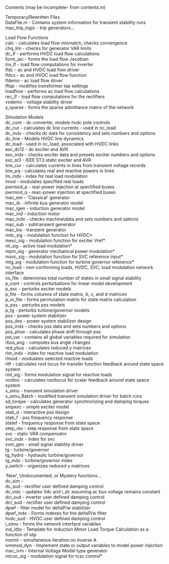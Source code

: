 Contents (may be incomplete- from contents.m)

Temporary/Rewritten Files  
DataFile.m - Contains system information for transient stability runs   
mac_trip_logic - trip generators...   


Load Flow Functions  
calc - calculates load flow mismatch, checks convergence  
chq_lim - checks for generator VAR limits  
dc_lf - performs HVDC load flow calculations  
form_jac - forms the load flow Jacobian  
inv_lf - load flow computations for inverter  
lfdc - ac and HVDC load flow driver  
lfdcs - ac and HVDC load flow function  
lfdemo - ac load flow driver  
lftap - modifies transformer tap settings  
loadflow - performs ac load flow calculations  
rec_lf - load flow computations for the rectifiers  
vsdemo - voltage stability driver  
y_sparse - forms the sparse admittance matrix of the network  

Simulation Models  
dc_cont - dc converter, models hvdc pole controls  
dc_cur - calculates dc line currents - used in nc_load  
dc_indx - checks dc data for consistency and sets numbers and options  
dc_line - Models HVDC line dynamics  
dc_load - used in nc_load, associated with HVDC links  
exc_dc12 - dc exciter and AVR  
exc_indx - checks exciter data and presets exciter numbers and options  
exc_st3 - IEEE ST3 static exciter and AVR  
line_cur - calculates currents in lines from transient voltage records  
line_pq - calculates real and reactive powers in lines  
lm_indx - index for real load modulation  
lmod - modulates specified real loads  
pwrmod_p - real-power injection at spectified buses  
pwrmod_q - reac-power injection at spectified buses  
mac_em - 'Classical' generator   
mac_ib - infinite bus generator model  
mac_igen - induction generator model  
mac_ind - induction motor  
mac_indx - checks machine\data and sets numbers and options  
mac_sub - subtransient generator  
mac_tra - transient generator  
mdc_sig - modulation function for HVDC*  
mexc_sig - modulation function for exciter Vref*  
ml_sig - active load modulation*  
mpm_sig - generator mechanical power modulation*  
msvc_sig - modulation function for SVC reference input*  
mtg_sig - modulation function for turbine governor reference*  
nc_load - non-conforming loads, HVDC, SVC, load modulation network interface  
ns_file - determines total number of states in small signal stability  
p_cont - controls perturbations for linear model development  
p_exc - perturbs exciter models  
p_file - forms columns of state matrix, b, c, and d matrices  
p_m_file - forms permutation matrix for state matrix calculation  
p_pss - perturbs pss models  
p_tg - perturbs turbine/governor models  
pss - power system stabilizer  
pss_des - power system stabilizer design  
pss_indx - checks pss data and sets numbers and options  
pss_phse - calculates phase shift through pss  
pst_var - contains all global variables required for simulation  
rbus_ang - computes bus angle changes  
red_ybus - calculates reduced y matrices  
rlm_indx - index for reactive load modulation  
rlmod - modulates selected reactive loads  
rltf - calculates root locus for transfer function feedback around state space system  
rml_sig - forms modulation signal for reactive loads  
rootloc - calculates rootlocus for scalar feedback around state space system  
s_simu - transient simulation driver  
s_simu_Batch - modified transient simulation driver for batch runs  
sd_torque - calculates generator synchronizing and damping torques  
smpexc - simple exciter model  
stab_d - interactive pss design  
stab_f - pss frequency response  
statef - frequency response from state space  
step_res - step response from state space  
svc - static VAR compensator  
svc_indx - index for svc  
svm_gen - small signal stability driver  
tg - turbine/governor  
tg_hydro - hydraulic turbine/governor  
tg_indx - turbine/governor index  
y_switch - organizes reduced y matrices  

'New', Undocumented, or Mystery functions...  
dc_sim -    
dc_sud - rectifier user defined damping control  
dc_vidc - updates Vdc and i_dc assuming ac bus voltage remains constant
dci_sud - inverter user defined damping control  
dcr_sud - rectifier user defined damping control   
dpwf - filter model for deltaP/w stabilizer  
dpwf_indx - Forms indexes for the deltaP/w filter  
hvdc_sud - HVDC user defined damping control   
i_simu - forms the network interface variables  
ind_ldto - Template for Induction Motor Load Torque Calculation as a function of slip   
insimit - simultaneous iteration on inverse A  
ivmmod_dyn - Implement state or output variables to model power injection   
mac_ivm - Internal Voltage Model type generator   
mtcsc_sig - modulation signal for tcsc control*   

